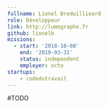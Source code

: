 ```yaml
---
fullname: Lionel Breduillieard
role: Développeur
link: http://lumographe.fr
github: lionelb
missions:
  - start: '2018-10-08'
    end: '2019-03-31'
    status: independent
    employer: octo
startups:
    - codedutravail
---
```


#TODO
